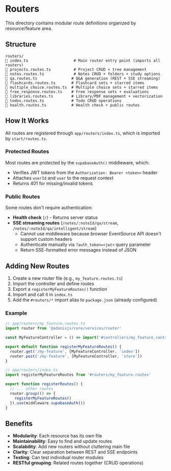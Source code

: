# Routers

This directory contains modular route definitions organized by resource/feature area.

## Structure

```
routers/
   index.ts                    # Main router entry point (imports all routers)
   projects.routes.ts          # Project CRUD + tree management
   notes.routes.ts             # Notes CRUD + folders + study options
   qa.routes.ts               # Q&A generation (REST + SSE streaming)
   flashcards.routes.ts       # Flashcard sets + starred items
   multiple_choice.routes.ts  # Multiple choice sets + starred items
   free_response.routes.ts    # Free response sets + evaluations
   libraries.routes.ts        # Library/PDF management + vectorization
   todos.routes.ts            # Todo CRUD operations
   health.routes.ts           # Health check + public routes
```

## How It Works

All routes are registered through `app/routers/index.ts`, which is imported by `start/routes.ts`.

### Protected Routes

Most routes are protected by the `supabaseAuth()` middleware, which:
- Verifies JWT tokens from the `Authorization: Bearer <token>` header
- Attaches `userId` and `user` to the request context
- Returns 401 for missing/invalid tokens

### Public Routes

Some routes don't require authentication:
- **Health check** (`/`) - Returns server status
- **SSE streaming routes** (`/notes/:noteId/qa/stream`, `/notes/:noteId/qa/intelligent/stream`)
  - Cannot use middleware because browser EventSource API doesn't support custom headers
  - Authenticate manually via `?auth_token=<jwt>` query parameter
  - Return SSE-formatted error messages instead of JSON

## Adding New Routes

1. Create a new router file (e.g., `my_feature.routes.ts`)
2. Import the controller and define routes
3. Export a `registerMyFeatureRoutes()` function
4. Import and call it in `index.ts`
5. Add the `#routers/*` import alias to `package.json` (already configured)

### Example

```typescript
// app/routers/my_feature.routes.ts
import router from '@adonisjs/core/services/router'

const MyFeatureController = () => import('#controllers/my_feature_controller')

export default function registerMyFeatureRoutes() {
  router.get('/my-feature', [MyFeatureController, 'index'])
  router.post('/my-feature', [MyFeatureController, 'store'])
}
```

```typescript
// app/routers/index.ts
import registerMyFeatureRoutes from '#routers/my_feature.routes'

export function registerRoutes() {
  // ... other routes
  router.group(() => {
    registerMyFeatureRoutes()
  }).use(middleware.supabaseAuth())
}
```

## Benefits

- **Modularity**: Each resource has its own file
- **Maintainability**: Easy to find and update routes
- **Scalability**: Add new routers without cluttering main file
- **Clarity**: Clear separation between REST and SSE endpoints
- **Testing**: Can test individual router modules
- **RESTful grouping**: Related routes together (CRUD operations)
